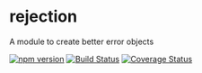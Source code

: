 # rejection
A module to create better error objects

[![npm version](https://badge.fury.io/js/rejection.svg)](https://www.npmjs.com/package/rejection)
[![Build Status](https://travis-ci.org/CodeMedic42/rejection.svg?branch=master)](https://travis-ci.org/CodeMedic42/rejection)
[![Coverage Status](https://coveralls.io/repos/github/CodeMedic42/rejection/badge.svg?branch=master)](https://coveralls.io/github/CodeMedic42/rejection?branch=master)
